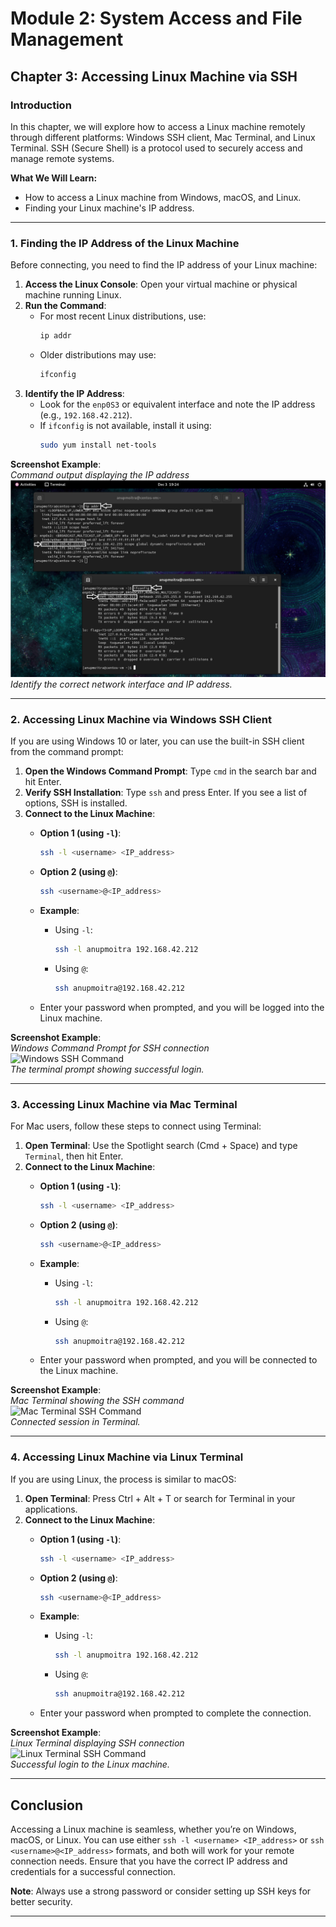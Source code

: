 # Module 2: System Access and File Management
## Chapter 3: Accessing Linux Machine via SSH

### Introduction
In this chapter, we will explore how to access a Linux machine remotely through different platforms: Windows SSH client, Mac Terminal, and Linux Terminal. SSH (Secure Shell) is a protocol used to securely access and manage remote systems.

**What We Will Learn:**
- How to access a Linux machine from Windows, macOS, and Linux.
- Finding your Linux machine's IP address.

---

### 1. Finding the IP Address of the Linux Machine

Before connecting, you need to find the IP address of your Linux machine:

1. **Access the Linux Console**: Open your virtual machine or physical machine running Linux.
2. **Run the Command**:
   - For most recent Linux distributions, use:
     ```bash
     ip addr
     ```
   - Older distributions may use:
     ```bash
     ifconfig
     ```
3. **Identify the IP Address**:
   - Look for the `enp0S3` or equivalent interface and note the IP address (e.g., `192.168.42.212`).
   - If `ifconfig` is not available, install it using:
     ```bash
     sudo yum install net-tools
     ```

**Screenshot Example**:  
*Command output displaying the IP address*  
![Find IP Address](screenshots/01-find-ip-address-output.png)  
*Identify the correct network interface and IP address.*

---

### 2. Accessing Linux Machine via Windows SSH Client

If you are using Windows 10 or later, you can use the built-in SSH client from the command prompt:

1. **Open the Windows Command Prompt**: Type `cmd` in the search bar and hit Enter.
2. **Verify SSH Installation**: Type `ssh` and press Enter. If you see a list of options, SSH is installed.
3. **Connect to the Linux Machine**:
   - **Option 1 (using `-l`)**:
     ```bash
     ssh -l <username> <IP_address>
     ```
   - **Option 2 (using `@`)**:
     ```bash
     ssh <username>@<IP_address>
     ```
   - **Example**:
     - Using `-l`:
       ```bash
       ssh -l anupmoitra 192.168.42.212
       ```
     - Using `@`:
       ```bash
       ssh anupmoitra@192.168.42.212
       ```

   - Enter your password when prompted, and you will be logged into the Linux machine.

**Screenshot Example**:  
*Windows Command Prompt for SSH connection*  
![Windows SSH Command](screenshots/04-windows-ssh-connection.png)  
*The terminal prompt showing successful login.*

---

### 3. Accessing Linux Machine via Mac Terminal

For Mac users, follow these steps to connect using Terminal:

1. **Open Terminal**: Use the Spotlight search (Cmd + Space) and type `Terminal`, then hit Enter.
2. **Connect to the Linux Machine**:
   - **Option 1 (using `-l`)**:
     ```bash
     ssh -l <username> <IP_address>
     ```
   - **Option 2 (using `@`)**:
     ```bash
     ssh <username>@<IP_address>
     ```
   - **Example**:
     - Using `-l`:
       ```bash
       ssh -l anupmoitra 192.168.42.212
       ```
     - Using `@`:
       ```bash
       ssh anupmoitra@192.168.42.212
       ```

   - Enter your password when prompted, and you will be connected to the Linux machine.

**Screenshot Example**:  
*Mac Terminal showing the SSH command*  
![Mac Terminal SSH Command](screenshots/04-mac-terminal-ssh.png)  
*Connected session in Terminal.*

---

### 4. Accessing Linux Machine via Linux Terminal

If you are using Linux, the process is similar to macOS:

1. **Open Terminal**: Press Ctrl + Alt + T or search for Terminal in your applications.
2. **Connect to the Linux Machine**:
   - **Option 1 (using `-l`)**:
     ```bash
     ssh -l <username> <IP_address>
     ```
   - **Option 2 (using `@`)**:
     ```bash
     ssh <username>@<IP_address>
     ```
   - **Example**:
     - Using `-l`:
       ```bash
       ssh -l anupmoitra 192.168.42.212
       ```
     - Using `@`:
       ```bash
       ssh anupmoitra@192.168.42.212
       ```

   - Enter your password when prompted to complete the connection.

**Screenshot Example**:  
*Linux Terminal displaying SSH connection*  
![Linux Terminal SSH Command](screenshots/04-linux-terminal-ssh.png)  
*Successful login to the Linux machine.*

---

## Conclusion

Accessing a Linux machine is seamless, whether you’re on Windows, macOS, or Linux. You can use either `ssh -l <username> <IP_address>` or `ssh <username>@<IP_address>` formats, and both will work for your remote connection needs. Ensure that you have the correct IP address and credentials for a successful connection.

**Note**: Always use a strong password or consider setting up SSH keys for better security.

---

